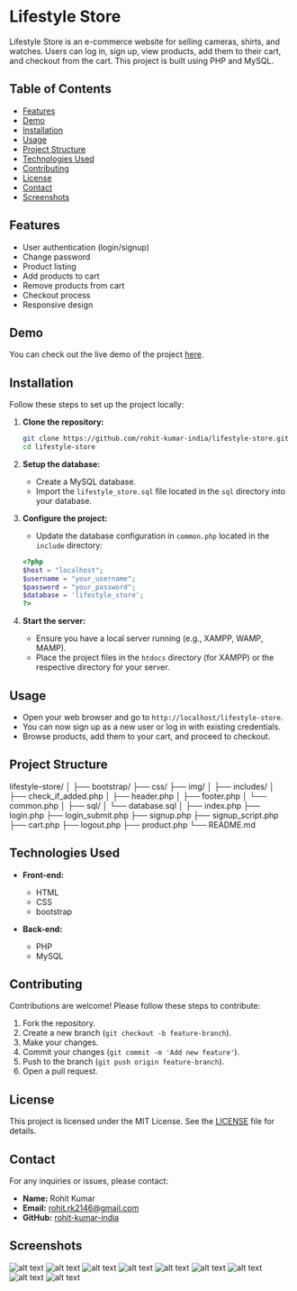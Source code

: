 # Lifestyle Store

Lifestyle Store is an e-commerce website for selling cameras, shirts, and watches. Users can log in, sign up, view products, add them to their cart, and checkout from the cart. This project is built using PHP and MySQL.

## Table of Contents

- [Features](#features)
- [Demo](#demo)
- [Installation](#installation)
- [Usage](#usage)
- [Project Structure](#project-structure)
- [Technologies Used](#technologies-used)
- [Contributing](#contributing)
- [License](#license)
- [Contact](#contact)
- [Screenshots](#screenshots)

## Features

- User authentication (login/signup)
- Change password
- Product listing
- Add products to cart
- Remove products from cart
- Checkout process
- Responsive design

## Demo

You can check out the live demo of the project [here](#).

## Installation

Follow these steps to set up the project locally:

1. **Clone the repository:**

    ```bash
    git clone https://github.com/rohit-kumar-india/lifestyle-store.git
    cd lifestyle-store
    ```

2. **Setup the database:**

    - Create a MySQL database.
    - Import the `lifestyle_store.sql` file located in the `sql` directory into your database.

3. **Configure the project:**

    - Update the database configuration in `common.php` located in the `include` directory:

    ```php
    <?php
    $host = "localhost";
    $username = "your_username";
    $password = "your_password";
    $database = 'lifestyle_store';
    ?>
    ```

4. **Start the server:**

    - Ensure you have a local server running (e.g., XAMPP, WAMP, MAMP).
    - Place the project files in the `htdocs` directory (for XAMPP) or the respective directory for your server.

## Usage

- Open your web browser and go to `http://localhost/lifestyle-store`.
- You can now sign up as a new user or log in with existing credentials.
- Browse products, add them to your cart, and proceed to checkout.

## Project Structure

lifestyle-store/
│
├── bootstrap/
├── css/
├── img/
│
├── includes/
│ ├── check_if_added.php
│ ├── header.php
│ ├── footer.php
│ └── common.php
│
├── sql/
│ └── database.sql
│
├── index.php
├── login.php
├── login_submit.php
├── signup.php
├── signup_script.php
├── cart.php
├── logout.php
├── product.php
└── README.md


## Technologies Used

- **Front-end:**
  - HTML
  - CSS
  - bootstrap

- **Back-end:**
  - PHP
  - MySQL

## Contributing

Contributions are welcome! Please follow these steps to contribute:

1. Fork the repository.
2. Create a new branch (`git checkout -b feature-branch`).
3. Make your changes.
4. Commit your changes (`git commit -m 'Add new feature'`).
5. Push to the branch (`git push origin feature-branch`).
6. Open a pull request.

## License

This project is licensed under the MIT License. See the [LICENSE](LICENSE) file for details.

## Contact

For any inquiries or issues, please contact:

- **Name:** Rohit Kumar
- **Email:** rohit.rk2146@gmail.com
- **GitHub:** [rohit-kumar-india](https://github.com/rohit-kumar-india)

## Screenshots

![alt text](img/image.png)
![alt text](img/image-1.png) 
![alt text](img/image-2.png) 
![alt text](img/image-3.png) 
![alt text](img/image-4.png) 
![alt text](img/image-5.png) 
![alt text](img/image-6.png) 
![alt text](img/image-7.png) 
![alt text](img/image-8.png) 